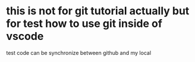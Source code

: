 # this is not for git tutorial actually but for test how to use git inside of vscode

test code can be synchronize between github and my local
